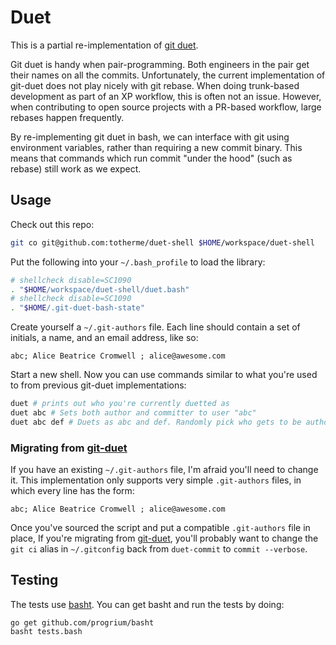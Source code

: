 # Duet

This is a partial re-implementation of [git
duet](https://github.com/git-duet/git-duet).

Git duet is handy when pair-programming. Both engineers in the pair get their
names on all the commits. Unfortunately, the current implementation of git-duet
does not play nicely with git rebase. When doing trunk-based development as
part of an XP workflow, this is often not an issue. However, when contributing
to open source projects with a PR-based workflow, large rebases happen
frequently.

By re-implementing git duet in bash, we can interface with git using
environment variables, rather than requiring a new commit binary. This means
that commands which run commit "under the hood" (such as rebase) still work as
we expect.

## Usage

Check out this repo:

```sh
git co git@github.com:totherme/duet-shell $HOME/workspace/duet-shell
```

Put the following into your `~/.bash_profile` to load the library:

```sh
# shellcheck disable=SC1090
. "$HOME/workspace/duet-shell/duet.bash"
# shellcheck disable=SC1090
. "$HOME/.git-duet-bash-state"
```

Create yourself a `~/.git-authors` file. Each line should contain a set of
initials, a name, and an email address, like so:

```
abc; Alice Beatrice Cromwell ; alice@awesome.com
```

Start a new shell. Now you can use commands similar to what you're used to from previous
git-duet implementations:

```sh
duet # prints out who you're currently duetted as
duet abc # Sets both author and committer to user "abc"
duet abc def # Duets as abc and def. Randomly pick who gets to be author.
```

### Migrating from [git-duet](https://github.com/git-duet/git-duet)

If you have an existing `~/.git-authors` file, I'm afraid you'll need to change
it. This implementation only supports very simple `.git-authors` files, in
which every line has the form:

```
abc; Alice Beatrice Cromwell ; alice@awesome.com
```

Once you've sourced the script and put a compatible `.git-authors` file in
place, 
If you're migrating from [git-duet](https://github.com/git-duet/git-duet),
you'll probably want to change the `git ci` alias in `~/.gitconfig` back from
`duet-commit` to `commit --verbose`.

## Testing

The tests use [basht](http://github.com/progrium/basht). You can get basht and
run the tests by doing:

```
go get github.com/progrium/basht
basht tests.bash
```

